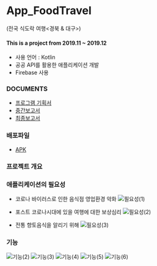 # App_FoodTravel
(전국 식도락 여행<경북 & 대구>)

#### This is a project from 2019.11 ~ 2019.12
- 사용 언어 : Kotlin
- 공공 API를 활용한 애플리케이션 개발
- Firebase 사용

### DOCUMENTS
- [프로그램 기획서](https://github.com/KimUJin3359/App_FoodTravel/blob/master/%5B%EC%A0%9C%EC%95%88%EC%84%9C%5D_%EC%8B%9D%EB%8F%84%EB%9D%BD%EC%97%AC%ED%96%89.pdf)
- [중간보고서](https://github.com/KimUJin3359/App_FoodTravel/blob/master/%5B%EC%A4%91%EA%B0%84%EB%B3%B4%EA%B3%A0%EC%84%9C%5D_%EC%8B%9D%EB%8F%84%EB%9D%BD%EC%97%AC%ED%96%89.pdf)
- [최종보고서](https://github.com/KimUJin3359/App_FoodTravel/blob/master/%5B%EC%B5%9C%EC%A2%85%EB%B3%B4%EA%B3%A0%EC%84%9C%5D_%EC%8B%9D%EB%8F%84%EB%9D%BD%EC%97%AC%ED%96%89.pdf)

### 배포파일
- [APK](https://github.com/KimUJin3359/App_FoodTravel/blob/master/app-release.apk)

### 프로젝트 개요
### 애플리케이션의 필요성

- 코로나 바이러스로 인한 음식점 영업환경 악화
![필요성(1)](https://user-images.githubusercontent.com/50474972/111481999-d71fac80-8776-11eb-8d3c-049ad3723c77.PNG)

- 포스트 코로나시대에 있을 여행에 대한 보상심리
![필요성(2)](https://user-images.githubusercontent.com/50474972/111482008-d8e97000-8776-11eb-902a-212b24d2b3b5.PNG)

- 전통 향토음식을 알리기 위해
![필요성(3)](https://user-images.githubusercontent.com/50474972/111482011-d8e97000-8776-11eb-97bb-b2d73a7b6588.PNG)


### 기능
![기능(2)](https://user-images.githubusercontent.com/50474972/111482032-dd158d80-8776-11eb-8a31-4f0771158a5e.PNG)
![기능(3)](https://user-images.githubusercontent.com/50474972/111482035-ddae2400-8776-11eb-982b-99b4860e7317.PNG)
![기능(4)](https://user-images.githubusercontent.com/50474972/111482036-de46ba80-8776-11eb-8f2d-6130e24e0089.PNG)
![기능(5)](https://user-images.githubusercontent.com/50474972/111482038-de46ba80-8776-11eb-8d7c-47789a250827.PNG)
![기능(6)](https://user-images.githubusercontent.com/50474972/111482039-dedf5100-8776-11eb-9866-76de5f7c2b9a.PNG)

